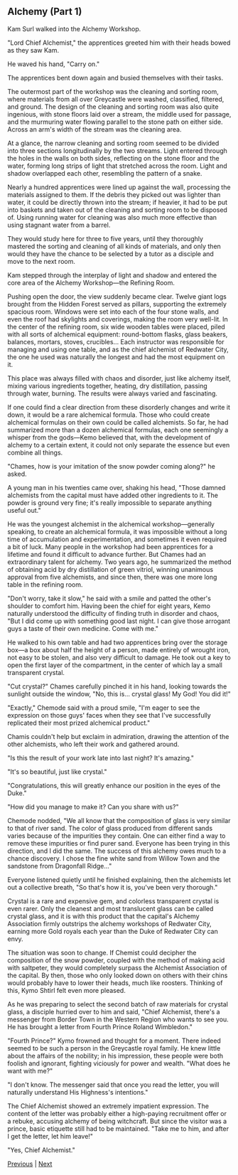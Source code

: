 ## Alchemy (Part 1)
Kam Surl walked into the Alchemy Workshop.

"Lord Chief Alchemist," the apprentices greeted him with their heads bowed as they saw Kam.

He waved his hand, "Carry on."

The apprentices bent down again and busied themselves with their tasks.

The outermost part of the workshop was the cleaning and sorting room, where materials from all over Greycastle were washed, classified, filtered, and ground. The design of the cleaning and sorting room was also quite ingenious, with stone floors laid over a stream, the middle used for passage, and the murmuring water flowing parallel to the stone path on either side. Across an arm's width of the stream was the cleaning area.

At a glance, the narrow cleaning and sorting room seemed to be divided into three sections longitudinally by the two streams. Light entered through the holes in the walls on both sides, reflecting on the stone floor and the water, forming long strips of light that stretched across the room. Light and shadow overlapped each other, resembling the pattern of a snake.

Nearly a hundred apprentices were lined up against the wall, processing the materials assigned to them. If the debris they picked out was lighter than water, it could be directly thrown into the stream; if heavier, it had to be put into baskets and taken out of the cleaning and sorting room to be disposed of. Using running water for cleaning was also much more effective than using stagnant water from a barrel.

They would study here for three to five years, until they thoroughly mastered the sorting and cleaning of all kinds of materials, and only then would they have the chance to be selected by a tutor as a disciple and move to the next room.

Kam stepped through the interplay of light and shadow and entered the core area of the Alchemy Workshop—the Refining Room.



Pushing open the door, the view suddenly became clear. Twelve giant logs brought from the Hidden Forest served as pillars, supporting the extremely spacious room. Windows were set into each of the four stone walls, and even the roof had skylights and coverings, making the room very well-lit. In the center of the refining room, six wide wooden tables were placed, piled with all sorts of alchemical equipment: round-bottom flasks, glass beakers, balances, mortars, stoves, crucibles... Each instructor was responsible for managing and using one table, and as the chief alchemist of Redwater City, the one he used was naturally the longest and had the most equipment on it.

This place was always filled with chaos and disorder, just like alchemy itself, mixing various ingredients together, heating, dry distillation, passing through water, burning. The results were always varied and fascinating.

If one could find a clear direction from these disorderly changes and write it down, it would be a rare alchemical formula. Those who could create alchemical formulas on their own could be called alchemists. So far, he had summarized more than a dozen alchemical formulas, each one seemingly a whisper from the gods—Kemo believed that, with the development of alchemy to a certain extent, it could not only separate the essence but even combine all things.

"Chames, how is your imitation of the snow powder coming along?" he asked.

A young man in his twenties came over, shaking his head, "Those damned alchemists from the capital must have added other ingredients to it. The powder is ground very fine; it's really impossible to separate anything useful out."

He was the youngest alchemist in the alchemical workshop—generally speaking, to create an alchemical formula, it was impossible without a long time of accumulation and experimentation, and sometimes it even required a bit of luck. Many people in the workshop had been apprentices for a lifetime and found it difficult to advance further. But Chames had an extraordinary talent for alchemy. Two years ago, he summarized the method of obtaining acid by dry distillation of green vitriol, winning unanimous approval from five alchemists, and since then, there was one more long table in the refining room.

"Don't worry, take it slow," he said with a smile and patted the other's shoulder to comfort him. Having been the chief for eight years, Kemo naturally understood the difficulty of finding truth in disorder and chaos, "But I did come up with something good last night. I can give those arrogant guys a taste of their own medicine. Come with me."

He walked to his own table and had two apprentices bring over the storage box—a box about half the height of a person, made entirely of wrought iron, not easy to be stolen, and also very difficult to damage. He took out a key to open the first layer of the compartment, in the center of which lay a small transparent crystal.

"Cut crystal?" Chames carefully pinched it in his hand, looking towards the sunlight outside the window, "No, this is... crystal glass! My God! You did it!"



"Exactly," Chemode said with a proud smile, "I'm eager to see the expression on those guys' faces when they see that I've successfully replicated their most prized alchemical product."



Chamis couldn't help but exclaim in admiration, drawing the attention of the other alchemists, who left their work and gathered around.



"Is this the result of your work late into last night? It's amazing."



"It's so beautiful, just like crystal."



"Congratulations, this will greatly enhance our position in the eyes of the Duke."



"How did you manage to make it? Can you share with us?"



Chemode nodded, "We all know that the composition of glass is very similar to that of river sand. The color of glass produced from different sands varies because of the impurities they contain. One can either find a way to remove these impurities or find purer sand. Everyone has been trying in this direction, and I did the same. The success of this alchemy owes much to a chance discovery. I chose the fine white sand from Willow Town and the sandstone from Dragonfall Ridge..."



Everyone listened quietly until he finished explaining, then the alchemists let out a collective breath, "So that's how it is, you've been very thorough."



Crystal is a rare and expensive gem, and colorless transparent crystal is even rarer. Only the cleanest and most translucent glass can be called crystal glass, and it is with this product that the capital's Alchemy Association firmly outstrips the alchemy workshops of Redwater City, earning more Gold royals each year than the Duke of Redwater City can envy.



The situation was soon to change. If Chemist could decipher the composition of the snow powder, coupled with the method of making acid with saltpeter, they would completely surpass the Alchemist Association of the capital. By then, those who only looked down on others with their chins would probably have to lower their heads, much like roosters. Thinking of this, Kymo Shtirl felt even more pleased.



As he was preparing to select the second batch of raw materials for crystal glass, a disciple hurried over to him and said, "Chief Alchemist, there's a messenger from Border Town in the Western Region who wants to see you. He has brought a letter from Fourth Prince Roland Wimbledon."



"Fourth Prince?" Kymo frowned and thought for a moment. There indeed seemed to be such a person in the Greycastle royal family. He knew little about the affairs of the nobility; in his impression, these people were both foolish and ignorant, fighting viciously for power and wealth. "What does he want with me?"



"I don't know. The messenger said that once you read the letter, you will naturally understand His Highness's intentions."



The Chief Alchemist showed an extremely impatient expression. The content of the letter was probably either a high-paying recruitment offer or a rebuke, accusing alchemy of being witchcraft. But since the visitor was a prince, basic etiquette still had to be maintained. "Take me to him, and after I get the letter, let him leave!"



"Yes, Chief Alchemist."





[Previous](CH0152.md) | [Next](CH0154.md)
